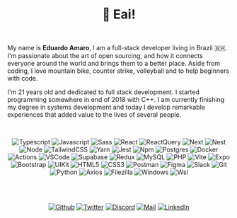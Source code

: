 <h1 align="center">👋 Eai!<img alt="" title="Views" align="right" src="https://komarev.com/ghpvc/?username=eduardo-amaro-maciel&label=&style=flat-square&color=blueviolet" /></h1>

<br />

My name is <b>Eduardo Amaro</b>, I am a full-stack developer living in Brazil 🇧🇷.
I'm passionate about the art of open sourcing, and how it connects everyone around the
world and brings them to a better place. Aside from coding, I love mountain bike, counter
strike, volleyball and to help beginners with code.

I'm 21 years old and dedicated to full stack development. I started programming somewhere in
end of 2018 with C++. I am currently finishing my degree in systems development and today I develop remarkable experiences that added value
to the lives of several people.

<br />

<div align="center">

![Typescript](https://img.shields.io/badge/Typescript-black?style=flat-square&logo=typescript)
![Javascript](https://img.shields.io/badge/Javascript-black?style=flat-square&logo=javascript)
![Sass](https://img.shields.io/badge/Sass-black?style=flat-square&logo=sass)
![React](https://img.shields.io/badge/React-black?style=flat-square&logo=react)
![ReactQuery](https://img.shields.io/badge/React%20Query-black?style=flat-square&logo=react-query)
![Next](https://img.shields.io/badge/Next-black?style=flat-square&logo=next.js)
![Nest](https://img.shields.io/badge/Nest-black?style=flat-square&logo=nestjs&logoColor=EA2845)
![Node](https://img.shields.io/badge/Node-black?style=flat-square&logo=node.js)
![TailwindCSS](https://img.shields.io/badge/Tailwind%20CSS-black?style=flat-square&logo=tailwind-css)
![Yarn](https://img.shields.io/badge/Yarn-black?style=flat-square&logo=yarn)
![Jest](https://img.shields.io/badge/Jest-black?style=flat-square&logo=jest&logoColor=EA2845)
![Npm](https://img.shields.io/badge/NPM-black?style=flat-square&logo=npm)
![Postgres](https://img.shields.io/badge/Postgres-black?style=flat-square&logo=postgresql)
![Docker](https://img.shields.io/badge/Docker-black?style=flat-square&logo=docker)
![Actions](https://img.shields.io/badge/Actions-black?style=flat-square&logo=github-actions)
![VSCode](https://img.shields.io/badge/VSCode-black?style=flat-square&logo=visual-studio-code&logoColor=2D9EE9)
![Supabase](https://img.shields.io/badge/Supabase-black?style=flat-square&logo=supabase)
![Redux](https://img.shields.io/badge/Redux-black?style=flat-square&logo=redux&logoColor=993399)
![MySQL](https://img.shields.io/badge/MySQL-black?style=flat-square&logo=mysql)
![PHP](https://img.shields.io/badge/PHP-black?style=flat-square&logo=php)
![Vite](https://img.shields.io/badge/Vite-black?style=flat-square&logo=vite)
![Expo](https://img.shields.io/badge/Expo-black?style=flat-square&logo=expo)
![Bootstrap](https://img.shields.io/badge/Bootstrap-black?style=flat-square&logo=bootstrap)
![UIKit](https://img.shields.io/badge/UIKit-black?style=flat-square&logo=uikit)
![HTML5](https://img.shields.io/badge/HTML5-black?style=flat-square&logo=html5)
![CSS3](https://img.shields.io/badge/CSS3-black?style=flat-square&logo=css3&logoColor=2D9EE9)
![Postman](https://img.shields.io/badge/Postman-black?style=flat-square&logo=postman)
![Figma](https://img.shields.io/badge/Figma-black?style=flat-square&logo=figma)
![Slack](https://img.shields.io/badge/Slack-black?style=flat-square&logo=slack&logoColor=FFD700)
![Git](https://img.shields.io/badge/Git-black?style=flat-square&logo=git)
![Python](https://img.shields.io/badge/Python-black?style=flat-square&logo=python)
![Axios](https://img.shields.io/badge/Axios-black?style=flat-square&logo=axios)
![Filezilla](https://img.shields.io/badge/Filezilla-black?style=flat-square&logo=filezilla&logoColor=red)
![Windows](https://img.shields.io/badge/Windows-black?style=flat-square&logo=windows&logoColor=0174CF)
![Wsl](https://img.shields.io/badge/Wsl-black?style=flat-square&logo=linux) 

</div>
<br />
<br />

<div align="center">

[![Github](https://img.shields.io/badge/Github-black?style=flat-square&logo=github)](https://github.com/arthurfiorette)
[![Twitter](https://img.shields.io/badge/Twitter-black?style=flat-square&logo=twitter)](https://twitter.com/arthurfiorette)
[![Discord](https://img.shields.io/badge/Discord-black?style=flat-square&logo=discord)](https://discordapp.com/users/339896687466381312)
[![Mail](https://img.shields.io/badge/Mail-black?style=flat-square&logo=gmail)](mailto://contato@arthur.place)
[![LinkedIn](https://img.shields.io/badge/LinkedIn-black?style=flat-square&logo=linkedIn&logoColor=0073B1)](https://linkedin.com/in/arthurfiorette)

</div>
